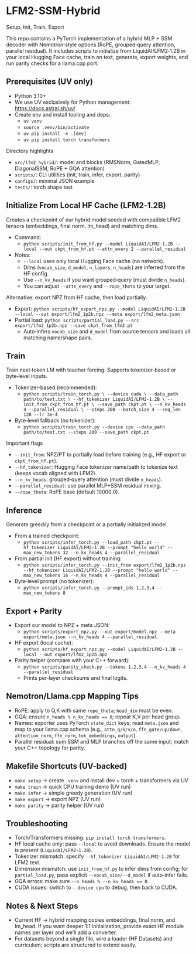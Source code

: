 # LFM2-SSM-Hybrid

Setup, Init, Train, Export

This repo contains a PyTorch implementation of a hybrid MLP + SSM decoder with Nemotron‑style options (RoPE, grouped‑query attention, parallel residual). It includes scripts to initialize from LiquidAI/LFM2‑1.2B in your local Hugging Face cache, train on text, generate, export weights, and run parity checks for a llama.cpp port.

## Prerequisites (UV only)
- Python 3.10+
- We use UV exclusively for Python management: https://docs.astral.sh/uv/
- Create env and install tooling and deps:
  - `uv venv`
  - `source .venv/bin/activate`
  - `uv pip install -e .[dev]`
  - `uv pip install torch transformers`

Directory highlights
- `src/lfm2_hybrid/`: model and blocks (RMSNorm, GatedMLP, DiagonalSSM, RoPE + GQA attention)
- `scripts/`: CLI utilities (init, train, infer, export, parity)
- `configs/`: minimal JSON example
- `tests/`: torch shape test

## Initialize From Local HF Cache (LFM2‑1.2B)
Creates a checkpoint of our hybrid model seeded with compatible LFM2 tensors (embeddings, final norm, lm_head) and matching dims.

- Command:
  - `python scripts/init_from_hf.py --model LiquidAI/LFM2-1.2B --local --out ckpt_from_hf.pt --attn_every 2 --parallel_residual`
- Notes:
  - `--local` uses only local Hugging Face cache (no network).
  - Dims (`vocab_size`, `d_model`, `n_layers`, `n_heads`) are inferred from the HF config.
  - Use `--n_kv_heads` if you want grouped‑query (must divide `n_heads`).
  - You can adjust `--attn_every` and `--rope_theta` to your target.

Alternative: export NPZ from HF cache, then load partially.
- Export: `python scripts/hf_export_npz.py --model LiquidAI/LFM2-1.2B --local --out export/lfm2_1p2b.npz --meta export/lfm2_meta.json`
- Partial load: `python scripts/partial_load.py --src export/lfm2_1p2b.npz --save ckpt_from_lfm2.pt`
  - Auto‑infers `vocab_size` and `d_model` from source tensors and loads all matching name/shape pairs.

## Train
Train next‑token LM with teacher forcing. Supports tokenizer‑based or byte‑level inputs.

- Tokenizer‑based (recommended):
  - `python scripts/train_torch.py \
      --device cuda \
      --data_path path/to/text.txt \
      --hf_tokenizer LiquidAI/LFM2-1.2B \
      --init_from ckpt_from_hf.pt \
      --save_path ckpt.pt \
      --n_kv_heads 4 --parallel_residual \
      --steps 200 --batch_size 4 --seq_len 128 --lr 3e-4`
- Byte‑level fallback (no tokenizer):
  - `python scripts/train_torch.py --device cpu --data_path path/to/text.txt --steps 200 --save_path ckpt.pt`

Important flags
- `--init_from`: NPZ/PT to partially load before training (e.g., HF export or `ckpt_from_hf.pt`).
- `--hf_tokenizer`: Hugging Face tokenizer name/path to tokenize text (keeps vocab aligned with LFM2).
- `--n_kv_heads`: grouped‑query attention (must divide `n_heads`).
- `--parallel_residual`: use parallel MLP+SSM residual mixing.
- `--rope_theta`: RoPE base (default 10000.0).

## Inference
Generate greedily from a checkpoint or a partially initialized model.

- From a trained checkpoint:
  - `python scripts/infer_torch.py --load_path ckpt.pt --hf_tokenizer LiquidAI/LFM2-1.2B --prompt "hello world" --max_new_tokens 32 --n_kv_heads 4 --parallel_residual`
- From partial init (HF export) without training:
  - `python scripts/infer_torch.py --init_from export/lfm2_1p2b.npz --hf_tokenizer LiquidAI/LFM2-1.2B --prompt "hello world" --max_new_tokens 16 --n_kv_heads 4 --parallel_residual`
- Byte‑level prompt (no tokenizer):
  - `python scripts/infer_torch.py --prompt_ids 1,2,3,4 --max_new_tokens 8`

## Export + Parity
- Export our model to NPZ + meta JSON:
  - `python scripts/export_npz.py --out export/model.npz --meta export/meta.json --n_kv_heads 4 --parallel_residual`
- HF export (local cache):
  - `python scripts/hf_export_npz.py --model LiquidAI/LFM2-1.2B --local --out export/lfm2_1p2b.npz`
- Parity helper (compare with your C++ forward):
  - `python scripts/parity_check.py --tokens 1,2,3,4 --n_kv_heads 4 --parallel_residual`
  - Prints per‑layer checksums and final logits.

## Nemotron/Llama.cpp Mapping Tips
- RoPE: apply to Q,K with same `rope_theta`; `head_dim` must be even.
- GQA: ensure `n_heads % n_kv_heads == 0`; repeat K,V per head group.
- Names: exporter uses PyTorch `state_dict` keys; read `meta.json` and map to your llama.cpp schema (e.g., `attn_q/k/v/o`, `ffn_gate/up/down`, `attention_norm`, `ffn_norm`, `tok_embeddings`, `output`).
- Parallel residual: sum SSM and MLP branches off the same input; match your C++ topology for parity.

## Makefile Shortcuts (UV-backed)
- `make setup` → create `.venv` and install dev + torch + transformers via UV
- `make train` → quick CPU training demo (UV run)
- `make infer` → simple greedy generation (UV run)
- `make export` → export NPZ (UV run)
- `make parity` → parity helper (UV run)

## Troubleshooting
- Torch/Transformers missing: `pip install torch transformers`.
- HF local cache only: pass `--local` to avoid downloads. Ensure the model is present (`LiquidAI/LFM2-1.2B`).
- Tokenizer mismatch: specify `--hf_tokenizer LiquidAI/LFM2-1.2B` for LFM2 text.
- Dimension mismatch: use `init_from_hf.py` to infer dims from config; for `partial_load.py`, pass explicit `--vocab_size/--d_model` if auto‑infer fails.
- GQA errors: make sure `--n_heads % --n_kv_heads == 0`.
- CUDA issues: switch to `--device cpu` to debug, then back to CUDA.

## Notes & Next Steps
- Current HF → hybrid mapping copies embeddings, final norm, and lm_head. If you want deeper 1:1 initialization, provide exact HF module names per layer and we’ll add a converter.
- For datasets beyond a single file, wire a loader (HF Datasets) and curriculum; scripts are structured to extend easily.
